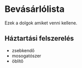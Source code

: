 # Bevásárlólista
Ezek a dolgok amiket venni kellene.

## Háztartási felszerelés
- zsebkendő
- mosogatószer
- öblítő